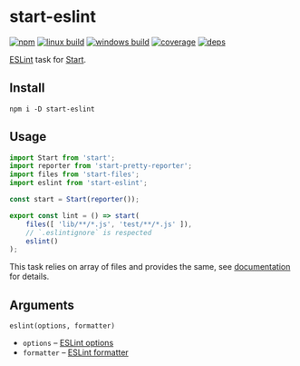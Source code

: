 # start-eslint

[![npm](https://img.shields.io/npm/v/start-eslint.svg?style=flat-square)](https://www.npmjs.com/package/start-eslint)
[![linux build](https://img.shields.io/travis/start-runner/eslint.svg?label=linux&style=flat-square)](https://travis-ci.org/start-runner/eslint)
[![windows build](https://img.shields.io/appveyor/ci/start-runner/eslint.svg?label=windows&style=flat-square)](https://ci.appveyor.com/project/start-runner/eslint)
[![coverage](https://img.shields.io/codecov/c/github/start-runner/eslint.svg?style=flat-square)](https://codecov.io/github/start-runner/eslint)
[![deps](https://img.shields.io/gemnasium/start-runner/eslint.svg?style=flat-square)](https://gemnasium.com/start-runner/eslint)

[ESLint](http://eslint.org/) task for [Start](https://github.com/start-runner/start).

## Install

```
npm i -D start-eslint
```

## Usage

```js
import Start from 'start';
import reporter from 'start-pretty-reporter';
import files from 'start-files';
import eslint from 'start-eslint';

const start = Start(reporter());

export const lint = () => start(
    files([ 'lib/**/*.js', 'test/**/*.js' ]),
    // `.eslintignore` is respected
    eslint()
);
```

This task relies on array of files and provides the same, see [documentation](https://github.com/start-runner/start#readme) for details.

## Arguments

`eslint(options, formatter)`

* `options` – [ESLint options](http://eslint.org/docs/developer-guide/nodejs-api.html#cliengine)
* `formatter` – [ESLint formatter](http://eslint.org/docs/developer-guide/nodejs-api.html#getformatter)
